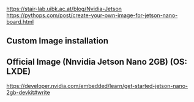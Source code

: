 https://stair-lab.uibk.ac.at/blog/Nvidia-Jetson
https://pythops.com/post/create-your-own-image-for-jetson-nano-board.html


## Custom Image installation


## Official Image (Nnvidia Jetson Nano 2GB) (OS: LXDE)
https://developer.nvidia.com/embedded/learn/get-started-jetson-nano-2gb-devkit#write